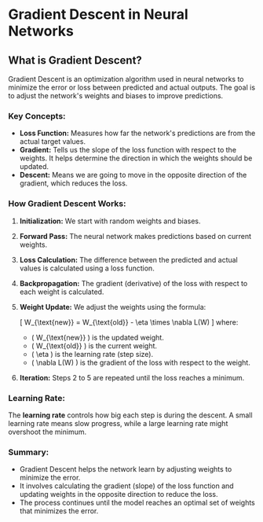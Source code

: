 # Gradient Descent in Neural Networks

## What is Gradient Descent?

Gradient Descent is an optimization algorithm used in neural networks to minimize the error or loss between predicted and actual outputs. The goal is to adjust the network's weights and biases to improve predictions.

### Key Concepts:

- **Loss Function:** Measures how far the network's predictions are from the actual target values.
- **Gradient:** Tells us the slope of the loss function with respect to the weights. It helps determine the direction in which the weights should be updated.
- **Descent:** Means we are going to move in the opposite direction of the gradient, which reduces the loss.

### How Gradient Descent Works:

1. **Initialization:** We start with random weights and biases.
2. **Forward Pass:** The neural network makes predictions based on current weights.
3. **Loss Calculation:** The difference between the predicted and actual values is calculated using a loss function.
4. **Backpropagation:** The gradient (derivative) of the loss with respect to each weight is calculated.
5. **Weight Update:** We adjust the weights using the formula:

   \[
   W_{\text{new}} = W_{\text{old}} - \eta \times \nabla L(W)
   \]
   where:
   - \( W_{\text{new}} \) is the updated weight.
   - \( W_{\text{old}} \) is the current weight.
   - \( \eta \) is the learning rate (step size).
   - \( \nabla L(W) \) is the gradient of the loss with respect to the weight.

6. **Iteration:** Steps 2 to 5 are repeated until the loss reaches a minimum.

### Learning Rate:

The **learning rate** controls how big each step is during the descent. A small learning rate means slow progress, while a large learning rate might overshoot the minimum.

### Summary:

- Gradient Descent helps the network learn by adjusting weights to minimize the error.
- It involves calculating the gradient (slope) of the loss function and updating weights in the opposite direction to reduce the loss.
- The process continues until the model reaches an optimal set of weights that minimizes the error.

